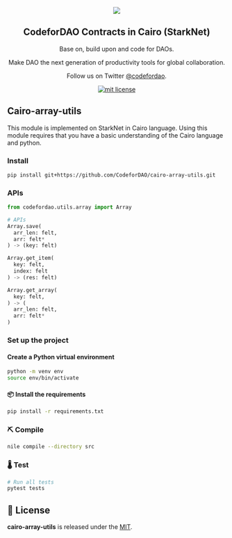 <p align="center">
  <a href="https://twitter.com/codefordao"><img src="https://avatars.githubusercontent.com/u/97301607?s=200&u=d0a9f88d13d7d7dd5b37c09fdd802c9fe378d029&v=4"/></a>
</p>
<h2 align="center">
  CodeforDAO Contracts in Cairo (StarkNet)
</h2>
<p align="center">
  Base on, build upon and code for DAOs.
</p>
<p align="center">
  Make DAO the next generation of productivity tools for global collaboration.
</p>
<p align="center">
  Follow us on Twitter <a href="https://twitter.com/codefordao">@codefordao</a>.
</p>

<p align="center">
  <a href="https://github.com/CodeforDAO/contracts/">
    <img src="https://img.shields.io/badge/license-MIT-green.svg" alt="mit license"/>
  </a>
</p>

## Cairo-array-utils

This module is implemented on StarkNet in Cairo language. Using this module requires that you have a basic understanding of the Cairo language and python.

### Install

```bash
pip install git+https://github.com/CodeforDAO/cairo-array-utils.git
```

### APIs

```python
from codefordao.utils.array import Array

# APIs
Array.save(
  arr_len: felt,
  arr: felt*
) -> (key: felt)

Array.get_item(
  key: felt,
  index: felt
) -> (res: felt)

Array.get_array(
  key: felt,
) -> (
  arr_len: felt,
  arr: felt*
)
```

### Set up the project

#### Create a Python virtual environment

```bash
python -m venv env
source env/bin/activate
```

#### 📦 Install the requirements

```bash
pip install -r requirements.txt
```

### ⛏️ Compile

```bash
nile compile --directory src
```

### 🌡️ Test

```bash
# Run all tests
pytest tests
```

## 📄 License

**cairo-array-utils** is released under the [MIT](LICENSE).

